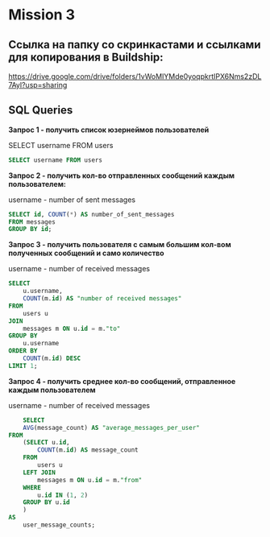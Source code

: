 # Mission 3



## Ссылка на папку со скринкастами и ссылками для копирования в Buildship:



https://drive.google.com/drive/folders/1vWoMIYMde0yoqpkrtIPX6Nms2zDL7Ayl?usp=sharing

## SQL Queries



**Запрос 1 - получить список юзернеймов пользователей**

SELECT username FROM users

```sql
SELECT username FROM users
```

**Запрос 2 - получить кол-во отправленных сообщений каждым пользователем:**

username - number of sent messages

```sql
SELECT id, COUNT(*) AS number_of_sent_messages
FROM messages
GROUP BY id;
```

**Запрос 3 - получить пользователя с самым большим кол-вом полученных сообщений и само количество**

username - number of received messages

```sql
SELECT 
    u.username,
    COUNT(m.id) AS "number of received messages"
FROM 
    users u
JOIN 
    messages m ON u.id = m."to"
GROUP BY 
    u.username
ORDER BY 
    COUNT(m.id) DESC
LIMIT 1;
```

**Запрос 4 - получить среднее кол-во сообщений, отправленное каждым пользователем**

username - number of received messages

```sql
    SELECT 
    AVG(message_count) AS "average_messages_per_user"
FROM 
    (SELECT u.id,
        COUNT(m.id) AS message_count
    FROM 
        users u
    LEFT JOIN 
        messages m ON u.id = m."from"
    WHERE
        u.id IN (1, 2) 
    GROUP BY u.id
    ) 
AS 
    user_message_counts;
```

